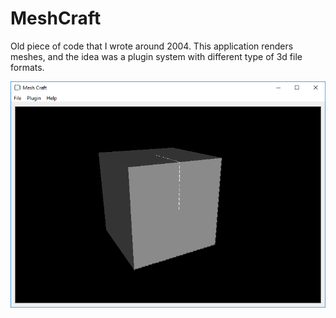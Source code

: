# MeshCraft

Old piece of code that I wrote around 2004. This application renders meshes, and the idea was a plugin system with different type of 3d file formats.

![Screenshot](screenshot01.png)